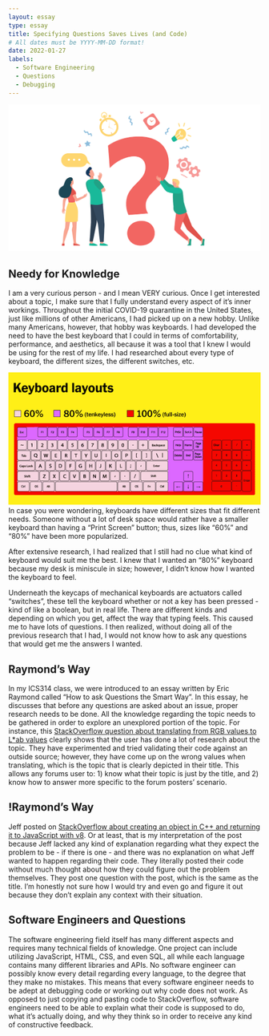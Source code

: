 ```yaml
---
layout: essay
type: essay
title: Specifying Questions Saves Lives (and Code)
# All dates must be YYYY-MM-DD format!
date: 2022-01-27
labels:
  - Software Engineering
  - Questions
  - Debugging
---
```

<img class ="ui image" src="/images/questions.png">


## Needy for Knowledge

I am a very curious person - and I mean VERY curious. Once I get interested about a topic, I make sure that I fully understand every aspect of it’s inner workings. Throughout the initial COVID-19 quarantine in the United States, just like millions of other Americans, I had picked up on a new hobby. Unlike many Americans, however, that hobby was keyboards. I had developed the need to have the best keyboard that I could in terms of comfortability, performance, and aesthetics, all because it was a tool that I knew I would be using for the rest of my life. I had researched about every type of keyboard, the different sizes, the different switches, etc. 

<img class="ui medium right floated image" src ="/images/keyboardLayouts.png">
In case you were wondering, keyboards have different sizes that fit different needs. Someone without a lot of desk space would rather have a smaller keyboard than having a “Print Screen” button; thus, sizes like “60%” and “80%” have been more popularized.

After extensive research, I had realized that I still had no clue what kind of keyboard would suit me the best. I knew that I wanted an “80%” keyboard because my desk is miniscule in size; however, I didn’t know how I wanted the keyboard to feel.

Underneath the keycaps of mechanical keyboards are actuators called “switches”, these tell the keyboard whether or not a key has been pressed - kind of like a boolean, but in real life. There are different kinds and depending on which you get, affect the way that typing feels. This caused me to have lots of questions. I then realized, without doing all of the previous research that I had, I would not know how to ask any questions that would get me the answers I wanted.

## Raymond’s Way

In my ICS314 class, we were introduced to an essay written by Eric Raymond called “How to ask Questions the Smart Way”. In this essay, he discusses that before any questions are asked about an issue, proper research needs to be done. All the knowledge regarding the topic needs to be gathered in order to explore an unexplored portion of the topic. For instance, this [StackOverflow question about translating from RGB values to L*ab values](https://stackoverflow.com/questions/60844996/inaccurate-values-when-converting-from-rgb-to-lab-colours) clearly shows that the user has done a lot of research about the topic. They have experimented and tried validating their code against an outside source; however, they have come up on the wrong values when translating, which is the topic that is clearly depicted in their title. This allows any forums user to: 1) know what their topic is just by the title, and 2) know how to answer more specific to the forum posters’ scenario.

## !Raymond’s Way

Jeff posted on [StackOverflow about creating an object in C++ and returning it to JavaScript with v8](https://stackoverflow.com/questions/70889617/how-to-create-a-object-and-return-to-js-in-c-use-v8). Or at least, that is my interpretation of the post because Jeff lacked any kind of explanation regarding what they expect the problem to be - if there is one - and there was no explanation on what Jeff wanted to happen regarding their code. They literally posted their code without much thought about how they could figure out the problem themselves. They post one question with the post, which is the same as the title. I’m honestly not sure how I would try and even go and figure it out because they don’t explain any context with their situation.

## Software Engineers and Questions

The software engineering field itself has many different aspects and requires many technical fields of knowledge. One project can include utilizing JavaScript, HTML, CSS, and even SQL, all while each language contains many different libraries and APIs. No software engineer can possibly know every detail regarding every language, to the degree that they make no mistakes. This means that every software engineer needs to be adept at debugging code or working out why code does not work. As opposed to just copying and pasting code to StackOverflow, software engineers need to be able to explain what their code is supposed to do, what it’s actually doing, and why they think so in order to receive any kind of constructive feedback.
